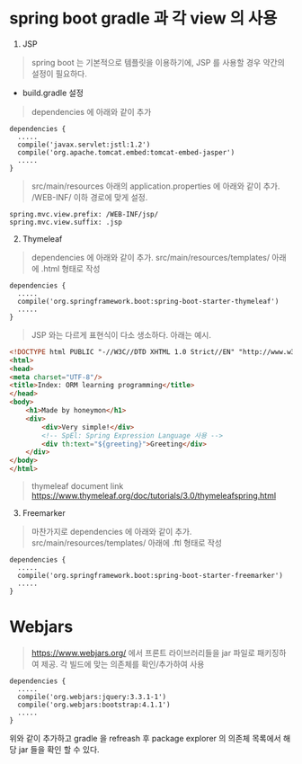 # spring boot gradle 과 각 view 의 사용

1. JSP
  > spring boot 는 기본적으로 템플릿을 이용하기에, JSP 를 사용할 경우 약간의 설정이 필요하다.
  - build.gradle 설정
  > dependencies 에 아래와 같이 추가
  
````
dependencies {
  .....
  compile('javax.servlet:jstl:1.2')
  compile('org.apache.tomcat.embed:tomcat-embed-jasper')
  .....
}
````
  > src/main/resources 아래의 application.properties 에 아래와 같이 추가. /WEB-INF/ 이하 경로에 맞게 설정.
````
spring.mvc.view.prefix: /WEB-INF/jsp/
spring.mvc.view.suffix: .jsp
````
2. Thymeleaf
> dependencies 에 아래와 같이 추가. src/main/resources/templates/  아래에 .html 형태로 작성
````
dependencies {
  .....
  compile('org.springframework.boot:spring-boot-starter-thymeleaf')
  .....
}
````

  > JSP 와는 다르게 표현식이 다소 생소하다. 아래는 예시.
```html
<!DOCTYPE html PUBLIC "-//W3C//DTD XHTML 1.0 Strict//EN" "http://www.w3.org/TR/xhtml1/DTD/xhtml1-strict.dtd">
<html>
<head>
<meta charset="UTF-8"/>
<title>Index: ORM learning programming</title>
</head>
<body>
	<h1>Made by honeymon</h1>
	<div>
		<div>Very simple!</div>
		<!-- SpEl: Spring Expression Language 사용 -->
		<div th:text="${greeting}">Greeting</div>
	</div>
</body>
</html>
```
> thymeleaf document link
https://www.thymeleaf.org/doc/tutorials/3.0/thymeleafspring.html
3. Freemarker
> 마찬가지로 dependencies 에 아래와 같이 추가. src/main/resources/templates/  아래에 .ftl 형태로 작성
````
dependencies {
  .....
  compile('org.springframework.boot:spring-boot-starter-freemarker')
  .....
}
````

# Webjars
> https://www.webjars.org/ 에서 프론트 라이브러리들을 jar 파일로 패키징하여 제공. 각 빌드에 맞는 의존체를 확인/추가하여 사용
````
dependencies {
  .....
  compile('org.webjars:jquery:3.3.1-1')
  compile('org.webjars:bootstrap:4.1.1')
  .....
}
````
위와 같이 추가하고 gradle 을 refreash 후 package explorer 의 의존체 목록에서 해당 jar 들을 확인 할 수 있다.
